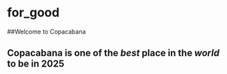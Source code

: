 # for_good
##Welcome to Copacabana

Copacabana is one of the *best* place in the *world* to be in 2025
------------------